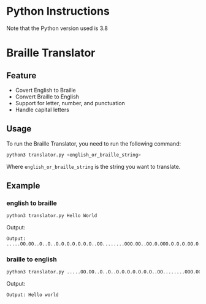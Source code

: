 # Python Instructions

Note that the Python version used is 3.8

# Braille Translator

## Feature

- Covert English to Braille
- Convert Braille to English
- Support for letter, number, and punctuation
- Handle capital letters

## Usage

To run the Braille Translator, you need to run the following command:

```bash
python3 translator.py <english_or_braille_string>
```

Where `english_or_braille_string` is the string you want to translate.

## Example

### english to braille

```bash
python3 translator.py Hello World
```

Output:

```
Output: .....OO.OO..O..O..O.O.O.O.O.O.O..OO........OOO.OO..OO.O.OOO.O.O.O.OO.O..
```

### braille to english

```bash
python3 translator.py .....OO.OO..O..O..O.O.O.O.O.O.O..OO........OOO.OO..OO.O.OOO.O.O.O.OO.O..
```

Output:

```
Output: Hello world
```
